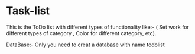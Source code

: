 # Task-list
This is the ToDo list with different types of functionality like:- ( Set work for different types of category , Color for different category, etc).

DataBase:-
        Only you need to creat a database with name todolist
